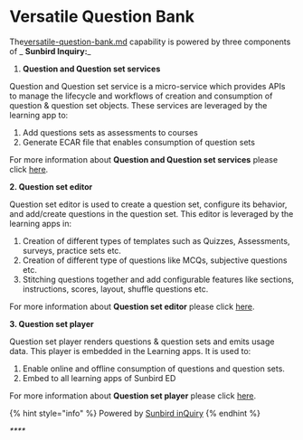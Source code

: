 # Versatile Question Bank

The[versatile-question-bank.md](../functional-capabilities/versatile-question-bank.md "mention") capability is powered by three components of _ **Sunbird Inquiry:**_&#x20;

1. **Question and Question set services**

Question and Question set service is a micro-service which provides APIs to manage the lifecycle and workflows of creation and consumption of question & question set objects. These services are leveraged by the learning app to:

1. Add questions sets as assessments to courses&#x20;
2. Generate ECAR file that enables consumption of question sets

For more information about **Question and Question set services** please click [here](https://app.gitbook.com/s/Wu4HIWGkb7dD4y0Kup4W/learn/product-and-developer-guide/question-and-question-set-service).&#x20;



**2. Question set editor**

Question set editor is used to create a question set, configure its behavior, and add/create questions in the question set. This editor is leveraged by the learning apps in:

1. Creation of different types of templates such as Quizzes, Assessments, surveys, practice sets etc.
2. Creation of different type of questions like MCQs, subjective questions etc.
3. Stitching questions together and add configurable features like sections, instructions, scores, layout, shuffle questions etc.&#x20;

For more information about **Question set editor** please click [here](https://app.gitbook.com/s/Wu4HIWGkb7dD4y0Kup4W/learn/product-and-developer-guide/question-and-question-set-editor).&#x20;



**3. Question set player**&#x20;

Question set player renders questions & question sets and emits usage data. This player is embedded in the Learning apps. It is used to: &#x20;

1. Enable online and offline consumption of questions and question sets.&#x20;
2. Embed to all learning apps of Sunbird ED

For more information about **Question set player** please click [here](https://app.gitbook.com/s/Wu4HIWGkb7dD4y0Kup4W/learn/product-and-developer-guide/question-set-player).&#x20;

{% hint style="info" %}
Powered by [Sunbird inQuiry](https://app.gitbook.com/o/-Mi9QwJlsfb7xuxTBc0J/s/Wu4HIWGkb7dD4y0Kup4W/ "mention")
{% endhint %}

_****_
